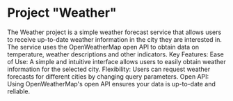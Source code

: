 # Project "Weather"

The Weather project is a simple weather forecast service that allows users to receive up-to-date weather information in the city they are interested in. The service uses the OpenWeatherMap open API to obtain data on temperature, weather descriptions and other indicators.
Key Features:
Ease of Use: A simple and intuitive interface allows users to easily obtain weather information for the selected city.
Flexibility: Users can request weather forecasts for different cities by changing query parameters.
Open API: Using OpenWeatherMap's open API ensures your data is up-to-date and reliable.
